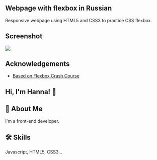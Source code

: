 ## Webpage with flexbox in Russian

Responsive webpage using HTML5 and CSS3 to practice CSS flexbox.


## Screenshot

<img src="ScreenSH.png">


## Acknowledgements

 - [Based on Flexbox Crash Course](https://www.youtube.com/playlist?list=PLM6XATa8CAG5mPV60dMmjMRrHVW4LmV2x)

## Hi, I'm Hanna! 👋


## 🚀 About Me
I'm a front-end developer.


## 🛠 Skills
Javascript, HTML5, CSS3...
